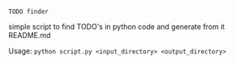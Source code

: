 `TODO finder`

simple script to find TODO's in python code and generate from it README.md


Usage: `python script.py <input_directory> <output_directory>`